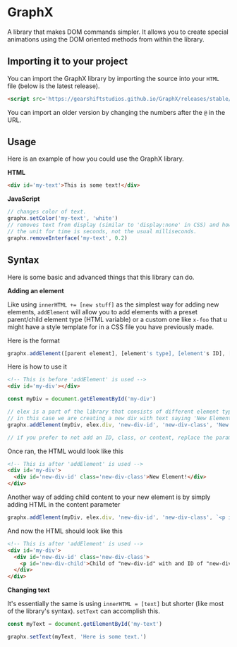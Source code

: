# GraphX
A library that makes DOM commands simpler. It allows you to create special animations using the DOM oriented methods from within the library.

## Importing it to your project

You can import the GraphX library by importing the source into your `HTML` file (below is the latest release).

```html
<script src='https://gearshiftstudios.github.io/GraphX/releases/stable/graphx@0.0.1.js'></script>
```

You can import an older version by changing the numbers after the `@` in the URL.

## Usage

Here is an example of how you could use the GraphX library.

**HTML**

```html
<div id='my-text'>This is some text!</div>
```

**JavaScript**

```javascript
// changes color of text.
graphx.setColor('my-text', 'white')
// removes text from display (similar to 'display:none' in CSS) and how it should display before being removed.
// the unit for time is seconds, not the usual milliseconds.
graphx.removeInterface('my-text', 0.2)
```

## Syntax

Here is some basic and advanced things that this library can do.

**Adding an element**

Like using ```innerHTML += [new stuff]``` as the simplest way for adding new elements, ```addElement``` will allow you to add elements with a preset parent/child element type (HTML variable) or a custom one like ```x-foo``` that u might have a style template for in a CSS file you have previously made.

Here is the format

```javascript
graphx.addElement([parent element], [element's type], [element's ID], [element's Class], [element's content])
```
Here is how to use it

```HTML
<!-- This is before 'addElement' is used -->
<div id='my-div'></div>
```

```javascript
const myDiv = document.getElementById('my-div')

// elex is a part of the library that consists of different element types (HTML variables) and character types
// in this case we are creating a new div with text saying 'New Element!'
graphx.addElement(myDiv, elex.div, 'new-div-id', 'new-div-class', 'New Element!')

// if you prefer to not add an ID, class, or content, replace the parameter with elex.chars.blank
```
Once ran, the HTML would look like this

```HTML
<!-- This is after 'addElement' is used -->
<div id='my-div'>
  <div id='new-div-id' class='new-div-class'>New Element!</div>
</div>
```

Another way of adding child content to your new element is by simply adding HTML in the content parameter

```javascript
graphx.addElement(myDiv, elex.div, 'new-div-id', 'new-div-class', `<p id='new-div-child'>Child of "${document.getElementById('new-div-id').id}" with and ID of "${this.id}".</p>`)
```

And now the HTML should look like this

```HTML
<!-- This is after 'addElement' is used -->
<div id='my-div'>
  <div id='new-div-id' class='new-div-class'>
    <p id='new-div-child'>Child of "new-div-id" with and ID of "new-div-child"</p>
  </div>
</div>
```

**Changing text**

It's essentially the same is using `innerHTML = [text]` but shorter (like most of the library's syntax). `setText` can accomplish this.

```javascript
const myText = document.getElementById('my-text')

graphx.setText(myText, 'Here is some text.')
```
